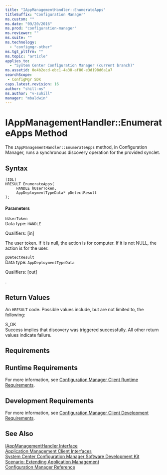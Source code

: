 ```yaml
---
title: "IAppManagementHandler::EnumerateApps"
titleSuffix: "Configuration Manager"
ms.custom: ""
ms.date: "09/20/2016"
ms.prod: "configuration-manager"
ms.reviewer: ""
ms.suite: ""
ms.technology:
  - "configmgr-other"
ms.tgt_pltfrm: ""
ms.topic: "article"
applies_to:
  - "System Center Configuration Manager (current branch)"
ms.assetid: 0e4b2ecd-ebc1-4a38-af80-e3d198d6a1a7searchScope: - ConfigMgr SDK
caps.latest.revision: 16
author: "shill-ms"
ms.author: "v-suhill"
manager: "mbaldwin"
---
```

# IAppManagementHandler::EnumerateApps Method
The `IAppManagementHandler::EnumerateApps` method, in Configuration Manager, runs a synchronous discovery operation for the provided synclet.  

## Syntax  

```  
[IDL]  
HRESULT EnumerateApps(  
     HANDLE hUserToken,  
     AppDeploymentTypeData* pDetectResult  
);  
```  

#### Parameters  
 `hUserToken`  
 Data type: `HANDLE`  

 Qualifiers: [in]  

 The user token. If it is null, the action is for computer. If it is not NULL, the action is for the user.  

 `pDetectResult`  
 Data type: `AppDeploymentTypeData`  

 Qualifiers: [out]  

 .   

## Return Values  
 An `HRESULT` code. Possible values include, but are not limited to, the following:  

 S_OK  
 Success implies that discovery was triggered successfully.  All other return values indicate failure.  

## Requirements  

## Runtime Requirements  
 For more information, see [Configuration Manager Client Runtime Requirements](../../../../../develop/core/reqs/client-runtime-requirements.md).  

## Development Requirements  
 For more information, see [Configuration Manager Client Development Requirements](../../../../../develop/core/reqs/client-development-requirements.md).  

## See Also  
 [IAppManagementHandler Interface](../../../../../develop/reference/core/clients/client-classes/iappmanagementhandler-interface.md)   
 [Application Management Client Interfaces](../../../../../develop/reference/core/clients/client-classes/application-management-client-interfaces.md)   
 [System Center Configuration Manager Software Development Kit](../../../../../develop/core/misc/system-center-configuration-manager-sdk.md)   
 [Scenario: Extending Application Management](../../../../../develop/apps/scenario--extending-application-management.md)   
 [Configuration Manager Reference](../../../../../develop/reference/configuration-manager-reference.md)
